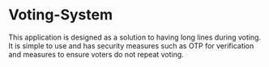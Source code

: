 # Voting-System
This application is designed as a solution to having long lines during voting. It is simple to use and has security measures such as OTP for verification and measures to ensure voters do not repeat voting.

